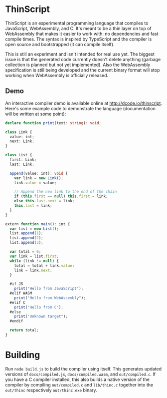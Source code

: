# ThinScript

ThinScript is an experimental programming language that compiles to JavaScript, WebAssembly, and C.
It's meant to be a thin layer on top of WebAssembly that makes it easier to work with: no dependencies and fast compile times.
The syntax is inspired by TypeScript and the compiler is open source and bootstrapped (it can compile itself).

This is still an experiment and isn't intended for real use yet.
The biggest issue is that the generated code currently doesn't delete anything (garbage collection is planned but not yet implemented).
Also the WebAssembly specification is still being developed and the current binary format will stop working when WebAssembly is officially released.

## Demo

An interactive compiler demo is available online at http://dcode.io/thinscript.
Here's some example code to demonstrate the language (documentation will be written at some point):

```TypeScript
declare function print(text: string): void;

class Link {
  value: int;
  next: Link;
}

class List {
  first: Link;
  last: Link;

  append(value: int): void {
    var link = new Link();
    link.value = value;

    // Append the new link to the end of the chain
    if (this.first == null) this.first = link;
    else this.last.next = link;
    this.last = link;
  }
}

extern function main(): int {
  var list = new List();
  list.append(1);
  list.append(2);
  list.append(3);

  var total = 0;
  var link = list.first;
  while (link != null) {
    total = total + link.value;
    link = link.next;
  }

  #if JS
    print("Hello from JavaScript");
  #elif WASM
    print("Hello from WebAssembly");
  #elif C
    print("Hello from C");
  #else
    print("Unknown target");
  #endif

  return total;
}
```

# Building

Run `node build.js` to build the compiler using itself.
This generates updated versions of `docs/compiled.js`, `docs/compiled.wasm`, and `out/compiled.c`.
If you have a C compiler installed, this also builds a native version of the compiler by compiling `out/compiled.c` and `lib/thinc.c` together into the `out/thinc` respectively `out/thinc.exe` binary.
